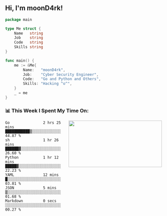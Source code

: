 <h2> Hi, I'm moonD4rk!</h2>

```go
package main

type Me struct {
	Name   string
	Job    string
	Code   string
	Skills string
}

func main() {
	me := &Me{
		Name:   "moonD4rk",
		Job:    "Cyber Security Engineer",
		Code:   "Go and Python and Others",
		Skills: "Hacking ^o^",
	}
	_ = me
}
```

<h3>📊 This Week I Spent My Time On:</h3>
<img align='right' src="https://github-readme-stats.vercel.app/api?username=moond4rk&show_icons=true&theme=radical", width="300" height="150">

<!--START_SECTION:waka-->

```text
Go               2 hrs 25 mins   ███████████▒░░░░░░░░░░░░░   44.87 %
sh               1 hr 26 mins    ██████▓░░░░░░░░░░░░░░░░░░   26.60 %
Python           1 hr 12 mins    █████▓░░░░░░░░░░░░░░░░░░░   22.23 %
YAML             12 mins         █░░░░░░░░░░░░░░░░░░░░░░░░   03.81 %
JSON             5 mins          ▒░░░░░░░░░░░░░░░░░░░░░░░░   01.68 %
Markdown         0 secs          ░░░░░░░░░░░░░░░░░░░░░░░░░   00.27 %
```

<!--END_SECTION:waka-->

